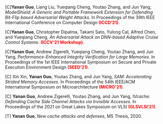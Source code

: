 
[C]**Yanan Guo**, Liang Liu, Yueqiang Cheng, Youtao Zhang, and Jun Yang, *ModelShield: A Generic and Portable Framework Extension for Defending Bit-Flip based Adversarial Weight Attacks*. In Proceedings of the 39th IEEE International Conference on Computer Design **<span style="color:red">(ICCD'21)</span>**. [<i class="far fa-file-pdf"></i>](s)

[C]**Yanan Guo**, Christopher Dipalma, Takami Sato, Yulong Cal, Alfred Chen, and Yueqiang Cheng, *An Adversarial Attack on DNN-based Adaptive Cruise Control Systems*. **<span style="color:red">(ICCV'21 Workshop)</span>**. [<i class="far fa-file-pdf"></i>](/files/acc_attack.pdf) [<i class="fas fa-link"></i>](https://sites.google.com/view/acc-adv)

[C]**Yanan Guo**, Andrew Zigerelli, Yueqiang Cheng, Youtao Zhang, and Jun Yang, *Performance-Enhanced Integrity Verification for Large Memories*. In Proceedings of the 1st IEEE International Symposium on Secure and Private Execution Environment Design **<span style="color:red">(SEED'21)</span>**. [<i class="far fa-file-pdf"></i>](s)

[C] Xin Xin, **Yanan Guo**, Youtao Zhang, and Jun Yang, *SAM: Accelerating Strided Memory Accesses*. In Proceedings of the 54th IEEE/ACM International Symposium on Microarchitecture
**<span style="color:red">(MICRO'21)</span>**. <i class="far fa-file-pdf"></i>

[C] **Yanan Guo**, Andrew Zigerelli, Youtao Zhang, and Jun Yang, *IVcache: Defending Cache Side Channel Attacks via Invisible Accesses*. In Proceedings of the 2021 on Great Lakes Symposium on VLSI  **<span style="color:red">(GLSVLSI'21)</span>**. [<i class="far fa-file-pdf"></i>](/files/glsvlsi.pdf)

[T] **Yanan Guo**, *New cache attacks and defenses*, MS Thesis, 2020. [<i class="far fa-file-pdf"></i>](/files/thesis_20.pdf)


